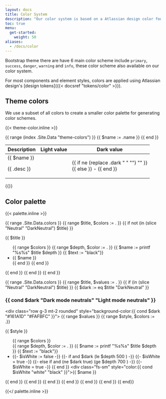 ```yaml
---
layout: docs
title: Color System
description: "Our color system is based on a Atlassian design color foundation that designed for our components and element styles."
toc: true
menu:
  get-started:    
    weight: 50
aliases:
  - /docs/color
---
```


Bootstrap theme there are have 6 main color scheme include `primary`, `success`, `danger`, `warning` and `info`, these color scheme also available on our color system.

For most components and element styles, colors are applied using Atlassian design's [design tokens]({{< docsref "tokens/color" >}}).

## Theme colors

We use a subset of all colors to create a smaller color palette for generating color schemes. 

{{< theme-color.inline >}}
<table class="table api-class-table">
  <thead>
    <tr>
      <th>Description</th>
      <th>Light value</th>
      <th>Dark value</th>
    </tr>
  </thead>
  <tbody>
    {{ range (index .Site.Data "theme-colors") }}
    {{ $name := .name }}
    <tr>
      <td>
        <div class="mb-3 fw-semibold">{{ $name }}</div>
        <p class="mb-0">{{ .desc }}</p>
      </td>
      <td>     
        <div class="bd-w-24 bd-h-6 d-inline-block" style="background: {{ .light }}"></div>   
      </td>
      <td>
        {{ if ne (replace .dark " " "") "" }}
          <div class="bd-w-24 bd-h-6 d-inline-block" style="background: {{ .dark }}"></div>
        {{ else }}
            - 
        {{ end }}  
      </td>
    </tr>
    {{ end }}
  </tbody>
</table>
{{</ theme-color.inline >}}

## Color palette

{{< palette.inline >}}
<div class="row g-3 mt-4">
  {{ range .Site.Data.colors }}
    {{ range $title, $colors := . }}
      {{ if not (in (slice "Neutral" "DarkNeutral") $title) }}
        <div class="col-md-6 col-lg-4">
          <p class="fw-bold fs-sm">{{ $title }}</p>
          <ul class="list-unstyled">
            {{ range $colors }}
              {{ range $depth, $color := . }}
                {{ $name := printf "%s%s" $title $depth }}
                {{ $text := "black"}}
                <li class="py-2 ps-4 pe-2 bd-h-9 w-100 d-inline-flex align-items-center" style="background: {{ $color }}">
                  <div class="fs-sm" style="color:{{ if lt $depth 700 }}black{{ else }}white{{ end }}">{{ $name }}</div>
                </li>
              {{ end }}
            {{ end }}
          </ul>
        </div>   
      {{ end }}      
    {{ end }}  
  {{ end }} 
</div>

{{ range .Site.Data.colors }}
  {{ range $title, $values := . }}
    {{ if (in (slice "Neutral" "DarkNeutral") $title) }}
      {{ $dark := eq $title "DarkNeutral" }}
      <h3 class="mt-4">{{ cond $dark "Dark mode neutrals" "Light mode neutrals" }}</h3>
       <div class="row g-3 mt-2 rounded" style="background-color:{{ cond $dark "#161A1D" "#FAFBFC" }}">
        {{ range $values }}
          {{ range $style, $colors := .}}
            <div class="col-md-6">
            <p class="fw-bold fs-sm" style="color:{{if $dark}}#C7D1DB{{end}}">{{ $style }}</p>
            <ul class="list-unstyled">
              {{ range $colors }}                  
                {{ range $depth, $color := . }}
                  {{ $name := printf "%s%s" $title $depth }}
                  {{ $text := "black"}}
                  <li class="py-2 ps-4 pe-2 bd-h-9 w-100 d-inline-flex align-items-center" style="background: {{ $color }}">
                    {{- $isWhite := false -}}
                    {{- if and $dark (le $depth 500 ) -}}
                      {{- $isWhite = true -}}
                    {{- else if and (ne $dark true) (ge $depth 700 ) -}}
                      {{- $isWhite = true -}}
                    {{ end }}
                    <div class="fs-sm" style="color:{{ cond $isWhite "white" "black" }}">{{ $name }}</div>
                  </li>
                {{ end }}
              {{ end }}
            </ul>
            </div>
          {{ end }}
        {{ end }}
        </div>
    {{ end }}
  {{ end }}
{{ end}}

{{</ palette.inline >}}